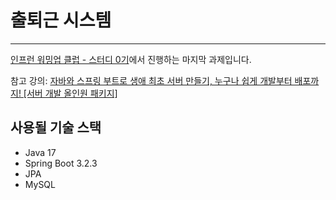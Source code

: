 # 출퇴근 시스템

---

[인프런 워밍업 클럽 - 스터디 0기](https://www.inflearn.com/course/inflearn-warmup-club-study-0)에서 진행하는 마지막 과제입니다.

참고 강의: [자바와 스프링 부트로 생애 최초 서버 만들기, 누구나 쉽게 개발부터 배포까지! [서버 개발 올인원 패키지]](https://www.inflearn.com/course/%EC%9E%90%EB%B0%94-%EC%8A%A4%ED%94%84%EB%A7%81%EB%B6%80%ED%8A%B8-%EC%84%9C%EB%B2%84%EA%B0%9C%EB%B0%9C-%EC%98%AC%EC%9D%B8%EC%9B%90)

## 사용될 기술 스택

- Java 17
- Spring Boot 3.2.3
- JPA
- MySQL

